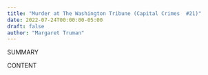 ```yaml
---
title: "Murder at The Washington Tribune (Capital Crimes  #21)"
date: 2022-07-24T00:00:00-05:00
draft: false
author: "Margaret Truman"
---
```


SUMMARY

<!--more-->

CONTENT